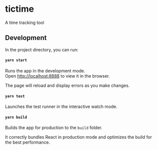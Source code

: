 tictime
=======

A time tracking tool

## Development

In the project directory, you can run:

#### `yarn start`

Runs the app in the development mode.<br>
Open [http://localhost:8888](http://localhost:8888) to view it in the browser.

The page will reload and display errors as you make changes.

#### `yarn test`

Launches the test runner in the interactive watch mode.

#### `yarn build`

Builds the app for production to the `build` folder.

It correctly bundles React in production mode and optimizes the build for the best performance.

